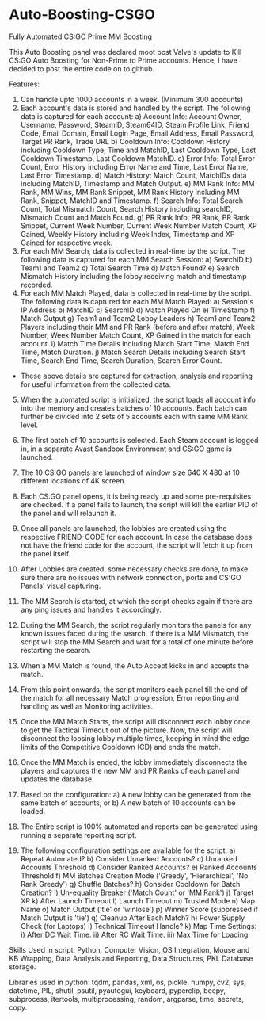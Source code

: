 # Auto-Boosting-CSGO
Fully Automated CS:GO Prime MM Boosting

This Auto Boosting panel was declared moot post Valve's update to Kill CS:GO Auto Boosting for Non-Prime to Prime accounts. Hence, I have decided to post the entire code on to github.

Features: 
1. Can handle upto 1000 accounts in a week. (Minimum 300 accounts)
2. Each account's data is stored and handled by the script. The following data is captured for each account: 
  a) Account Info: Account Owner, Username, Password, SteamID, Steam64ID, Steam Profile Link, Friend Code, Email Domain, Email Login Page, Email Address, Email Password, Target PR Rank, Trade URL
  b) Cooldown Info: Cooldown History including Cooldown Type, Time and MatchID, Last Cooldown Type, Last Cooldown Timestamp, Last Cooldown MatchID.
  c) Error Info: Total Error Count, Error History including Error Name and Time, Last Error Name, Last Error Timestamp. 
  d) Match History: Match Count, MatchIDs data including MatchID, Timestamp and Match Output.
  e) MM Rank Info: MM Rank, MM Wins, MM Rank Snippet, MM Rank History including MM Rank, Snippet, MatchID and Timestamp.
  f) Search Info: Total Search Count, Total Mismatch Count, Search History including searchID, Mismatch Count and Match Found.
  g) PR Rank Info: PR Rank, PR Rank Snippet, Current Week Number, Current Week Number Match Count, XP Gained, Weekly History including Week Index, Timestamp and XP Gained for respective week.
3. For each MM Search, data is collected in real-time by the script. The following data is captured for each MM Search Session: 
  a) SearchID
  b) Team1 and Team2
  c) Total Search Time
  d) Match Found?
  e) Search Mismatch History including the lobby receiving match and timestamp recorded.
4. For each MM Match Played, data is collected in real-time by the script. The following data is captured for each MM Match Played: 
  a) Session's IP Address
  b) MatchID
  c) SearchID
  d) Match Played On
  e) TimeStamp
  f) Match Output
  g) Team1 and Team2 Lobby Leaders
  h) Team1 and Team2 Players including their MM and PR Rank (before and after match), Week Number, Week Number Match Count, XP Gained in the match for each account.
  i) Match Time Details including Match Start Time, Match End Time, Match Duration. 
  j) Match Search Details including Search Start Time, Search End Time, Search Duration, Search Error Count.

* These above details are captured for extraction, analysis and reporting for useful information from the collected data.

5. When the automated script is initialized, the script loads all account info into the memory and creates batches of 10 accounts. Each batch can further be divided into 2 sets of 5 accounts each with same MM Rank level.

6. The first batch of 10 accounts is selected. Each Steam account is logged in, in a separate Avast Sandbox Environment and CS:GO game is launched.

7. The 10 CS:GO panels are launched of window size 640 X 480 at 10 different locations of 4K screen.

8. Each CS:GO panel opens, it is being ready up and some pre-requisites are checked. If a panel fails to launch, the script will kill the earlier PID of the panel and will relaunch it.

9. Once all panels are launched, the lobbies are created using the respective FRIEND-CODE for each account. In case the database does not have the friend code for the account, the script will fetch it up from the panel itself.

10. After Lobbies are created, some necessary checks are done, to make sure there are no issues with network connection, ports and CS:GO Panels' visual capturing.

11. The MM Search is started, at which the script checks again if there are any ping issues and handles it accordingly.

12. During the MM Search, the script regularly monitors the panels for any known issues faced during the search. If there is a MM Mismatch, the script will stop the MM Search and wait for a total of one minute before restarting the search.

13. When a MM Match is found, the Auto Accept kicks in and accepts the match. 

14. From this point onwards, the script monitors each panel till the end of the match for all necessary Match progression, Error reporting and handling as well as Monitoring activities.

15. Once the MM Match Starts, the script will disconnect each lobby once to get the Tactical Timeout out of the picture. Now, the script will disconnect the loosing lobby multiple times, keeping in mind the edge limits of the Competitive Cooldown (CD) and ends the match.

16. Once the MM Match is ended, the lobby immediately disconnects the players and captures the new MM and PR Ranks of each panel and updates the database. 

17. Based on the configuration: 
  a) A new lobby can be generated from the same batch of accounts, or 
  b) A new batch of 10 accounts can be loaded.

18. The Entire script is 100% automated and reports can be generated using running a separate reporting script.

19. The following configuration settings are available for the script.
  a) Repeat Automated?
  b) Consider Unranked Accounts?
  c) Unranked Accounts Threshold
  d) Consider Ranked Accounts?
  e) Ranked Accounts Threshold
  f) MM Batches Creation Mode ('Greedy', 'Hierarchical', 'No Rank Greedy')
  g) Shuffle Batches?
  h) Consider Cooldown for Batch Creation?
  i) Un-equality Breaker ('Match Count' or 'MM Rank')
  j) Target XP 
  k) After Launch Timeout
  l) Launch Timeout
  m) Trusted Mode
  n) Map Name
  o) Match Output ('tie' or 'winlose')
  p) Winner Score (suppressed if Match Output is 'tie')
  q) Cleanup After Each Match?
  h) Power Supply Check (for Laptops)
  i) Technical Timeout Handle?
  k) Map Time Settings: 
    i)    After DC Wait Time.
    ii)   After RC Wait Time.
    iii)  Max Time for Loading.


Skills Used in script: Python, Computer Vision, OS Integration, Mouse and KB Wrapping, Data Analysis and Reporting, Data Structures, PKL Database storage. 

Libraries used in python: tqdm, pandas, xml, os, pickle, numpy, cv2, sys, datetime, PIL, shutil, psutil, pyautogui, keyboard, pyperclip, beepy, subprocess, itertools, multiprocessing, random, argparse, time, secrets, copy.




